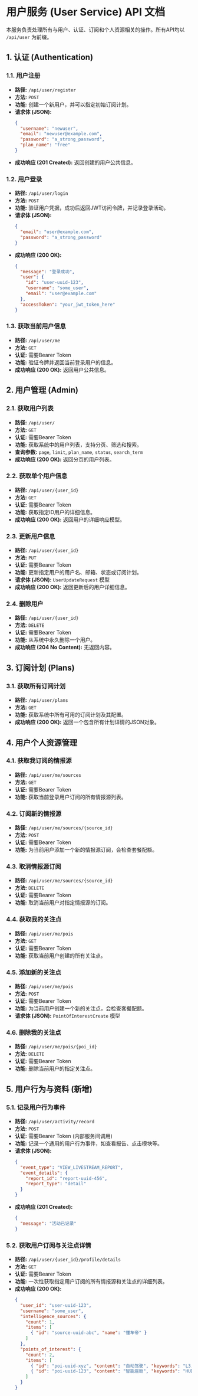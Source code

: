 # 用户服务 (User Service) API 文档

本服务负责处理所有与用户、认证、订阅和个人资源相关的操作。所有API均以 `/api/user` 为前缀。

## 1. 认证 (Authentication)

### 1.1. 用户注册

- **路径:** `/api/user/register`
- **方法:** `POST`
- **功能:** 创建一个新用户，并可以指定初始订阅计划。
- **请求体 (JSON):**
  ```json
  {
    "username": "newuser",
    "email": "newuser@example.com",
    "password": "a_strong_password",
    "plan_name": "free" 
  }
  ```
- **成功响应 (201 Created):** 返回创建的用户公共信息。

### 1.2. 用户登录

- **路径:** `/api/user/login`
- **方法:** `POST`
- **功能:** 验证用户凭据，成功后返回JWT访问令牌，并记录登录活动。
- **请求体 (JSON):**
  ```json
  {
    "email": "user@example.com",
    "password": "a_strong_password"
  }
  ```
- **成功响应 (200 OK):**
  ```json
  {
    "message": "登录成功",
    "user": {
      "id": "user-uuid-123",
      "username": "some_user",
      "email": "user@example.com"
    },
    "accessToken": "your_jwt_token_here"
  }
  ```

### 1.3. 获取当前用户信息

- **路径:** `/api/user/me`
- **方法:** `GET`
- **认证:** 需要Bearer Token
- **功能:** 验证令牌并返回当前登录用户的信息。
- **成功响应 (200 OK):** 返回用户公共信息。

## 2. 用户管理 (Admin)

### 2.1. 获取用户列表

- **路径:** `/api/user/`
- **方法:** `GET`
- **认证:** 需要Bearer Token
- **功能:** 获取系统中的用户列表，支持分页、筛选和搜索。
- **查询参数:** `page`, `limit`, `plan_name`, `status`, `search_term`
- **成功响应 (200 OK):** 返回分页的用户列表。

### 2.2. 获取单个用户信息

- **路径:** `/api/user/{user_id}`
- **方法:** `GET`
- **认证:** 需要Bearer Token
- **功能:** 获取指定ID用户的详细信息。
- **成功响应 (200 OK):** 返回用户的详细响应模型。

### 2.3. 更新用户信息

- **路径:** `/api/user/{user_id}`
- **方法:** `PUT`
- **认证:** 需要Bearer Token
- **功能:** 更新指定用户的用户名、邮箱、状态或订阅计划。
- **请求体 (JSON):** `UserUpdateRequest` 模型
- **成功响应 (200 OK):** 返回更新后的用户详细信息。

### 2.4. 删除用户

- **路径:** `/api/user/{user_id}`
- **方法:** `DELETE`
- **认证:** 需要Bearer Token
- **功能:** 从系统中永久删除一个用户。
- **成功响应 (204 No Content):** 无返回内容。

## 3. 订阅计划 (Plans)

### 3.1. 获取所有订阅计划

- **路径:** `/api/user/plans`
- **方法:** `GET`
- **功能:** 获取系统中所有可用的订阅计划及其配置。
- **成功响应 (200 OK):** 返回一个包含所有计划详情的JSON对象。

## 4. 用户个人资源管理

### 4.1. 获取我订阅的情报源

- **路径:** `/api/user/me/sources`
- **方法:** `GET`
- **认证:** 需要Bearer Token
- **功能:** 获取当前登录用户订阅的所有情报源列表。

### 4.2. 订阅新的情报源

- **路径:** `/api/user/me/sources/{source_id}`
- **方法:** `POST`
- **认证:** 需要Bearer Token
- **功能:** 为当前用户添加一个新的情报源订阅，会检查套餐配额。

### 4.3. 取消情报源订阅

- **路径:** `/api/user/me/sources/{source_id}`
- **方法:** `DELETE`
- **认证:** 需要Bearer Token
- **功能:** 取消当前用户对指定情报源的订阅。

### 4.4. 获取我的关注点

- **路径:** `/api/user/me/pois`
- **方法:** `GET`
- **认证:** 需要Bearer Token
- **功能:** 获取当前用户创建的所有关注点。

### 4.5. 添加新的关注点

- **路径:** `/api/user/me/pois`
- **方法:** `POST`
- **认证:** 需要Bearer Token
- **功能:** 为当前用户创建一个新的关注点，会检查套餐配额。
- **请求体 (JSON):** `PointOfInterestCreate` 模型

### 4.6. 删除我的关注点

- **路径:** `/api/user/me/pois/{poi_id}`
- **方法:** `DELETE`
- **认证:** 需要Bearer Token
- **功能:** 删除当前用户的指定关注点。

## 5. 用户行为与资料 (新增)

### 5.1. 记录用户行为事件

- **路径:** `/api/user/activity/record`
- **方法:** `POST`
- **认证:** 需要Bearer Token (内部服务间调用)
- **功能:** 记录一个通用的用户行为事件，如查看报告、点击模块等。
- **请求体 (JSON):**
  ```json
  {
    "event_type": "VIEW_LIVESTREAM_REPORT",
    "event_details": {
      "report_id": "report-uuid-456",
      "report_type": "detail"
    }
  }
  ```
- **成功响应 (201 Created):**
  ```json
  {
    "message": "活动已记录"
  }
  ```

### 5.2. 获取用户订阅与关注点详情

- **路径:** `/api/user/{user_id}/profile/details`
- **方法:** `GET`
- **认证:** 需要Bearer Token
- **功能:** 一次性获取指定用户订阅的所有情报源和关注点的详细列表。
- **成功响应 (200 OK):**
  ```json
  {
    "user_id": "user-uuid-123",
    "username": "some_user",
    "intelligence_sources": {
      "count": 1,
      "items": [
        { "id": "source-uuid-abc", "name": "懂车帝" }
      ]
    },
    "points_of_interest": {
      "count": 2,
      "items": [
        { "id": "poi-uuid-xyz", "content": "自动驾驶", "keywords": "L3, FSD" },
        { "id": "poi-uuid-123", "content": "智能座舱", "keywords": "HUD, NOMI" }
      ]
    }
  }
  ```
